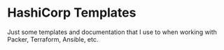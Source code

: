 # HashiCorp Templates

Just some templates and documentation that I use to when working with Packer, Terraform, Ansible, etc.
